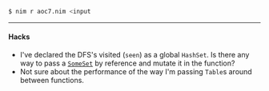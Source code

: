 ``` sh
$ nim r aoc7.nim <input
```
---
#### Hacks
- I've declared the DFS's visited (`seen`) as a global `HashSet`. Is there 
any way to pass a [`SomeSet`](https://nim-lang.org/docs/sets.html#SomeSet) by 
reference and mutate it in the function?
- Not sure about the performance of the way I'm passing `Table`s around between 
functions.
